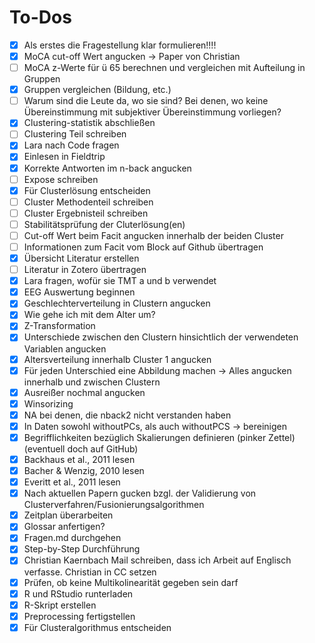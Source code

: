 # To-Dos

- [x] Als erstes die Fragestellung klar formulieren!!!!
- [x] MoCA cut-off Wert angucken -> Paper von Christian
- [ ] MoCA z-Werte für ü 65 berechnen und vergleichen mit Aufteilung in Gruppen
- [x] Gruppen vergleichen (Bildung, etc.)
- [ ] Warum sind die Leute da, wo sie sind? Bei denen, wo keine Übereinstimmung mit subjektiver Übereinstimmung vorliegen?
- [x] Clustering-statistik abschließen
- [ ] Clustering Teil schreiben
- [x] Lara nach Code fragen
- [x] Einlesen in Fieldtrip
- [x] Korrekte Antworten im n-back angucken
- [ ] Expose schreiben
- [x] Für Clusterlösung entscheiden
- [ ] Cluster Methodenteil schreiben
- [ ] Cluster Ergebnisteil schreiben
- [ ] Stabilitätsprüfung der Cluterlösung(en)
- [ ] Cut-off Wert beim Facit angucken innerhalb der beiden Cluster
- [ ] Informationen zum Facit vom Block auf Github übertragen
- [x] Übersicht Literatur erstellen
- [ ] Literatur in Zotero übertragen
- [x] Lara fragen, wofür sie TMT a und b verwendet
- [x] EEG Auswertung beginnen
- [x] Geschlechterverteilung in Clustern angucken
- [x] Wie gehe ich mit dem Alter um?
- [x] Z-Transformation
- [x] Unterschiede zwischen den Clustern hinsichtlich der verwendeten Variablen angucken
- [x] Altersverteilung innerhalb Cluster 1 angucken
- [x] Für jeden Unterschied eine Abbildung machen -> Alles angucken innerhalb und zwischen Clustern
- [x] Ausreißer nochmal angucken
- [x] Winsorizing
- [x] NA bei denen, die nback2 nicht verstanden haben
- [x] In Daten sowohl withoutPCs, als auch withoutPCS -> bereinigen 
- [x] Begrifflichkeiten bezüglich Skalierungen definieren (pinker Zettel) (eventuell doch auf GitHub)
- [x] Backhaus et al., 2011 lesen
- [x] Bacher & Wenzig, 2010 lesen
- [x] Everitt et al., 2011 lesen
- [x] Nach aktuellen Papern gucken bzgl. der Validierung von Clusterverfahren/Fusionierungsalgorithmen
- [x] Zeitplan überarbeiten
- [x] Glossar anfertigen?
- [x] Fragen.md durchgehen
- [x] Step-by-Step Durchführung
- [x] Christian Kaernbach Mail schreiben, dass ich Arbeit auf Englisch verfasse. Christian in CC setzen
- [x] Prüfen, ob keine Multikolinearität gegeben sein darf
- [x] R und RStudio runterladen
- [x] R-Skript erstellen
- [x] Preprocessing fertigstellen
- [x] Für Clusteralgorithmus entscheiden
